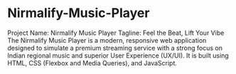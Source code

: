 # Nirmalify-Music-Player
Project Name: Nirmalify Music Player Tagline: Feel the Beat, Lift Your Vibe  The Nirmalify Music Player is a modern, responsive web application designed to simulate a premium streaming service with a strong focus on Indian regional music and superior User Experience (UX/UI). It is built using HTML, CSS (Flexbox and Media Queries), and JavaScript.
